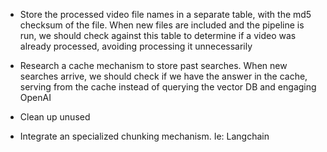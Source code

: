 - Store the processed video file names in a separate table, with the md5 checksum of the file. When new files are included and the pipeline is run, we should check against this table to determine if a video was already processed, avoiding processing it unnecessarily

- Research a cache mechanism to store past searches. When new searches arrive, we should check if we have the answer in the cache, serving from the cache instead of querying the vector DB and engaging OpenAI

- Clean up unused

- Integrate an specialized chunking mechanism. Ie: Langchain

